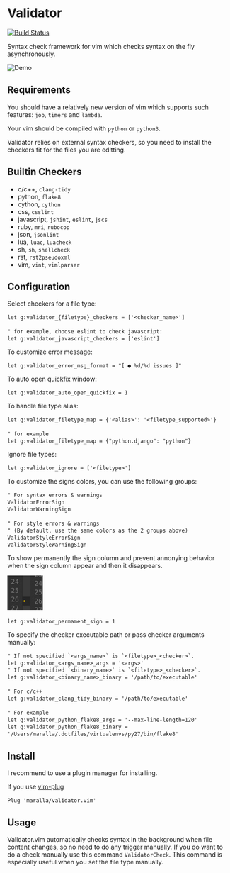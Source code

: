 Validator
=========

[![Build Status](https://travis-ci.org/maralla/validator.vim.svg?branch=master)](https://travis-ci.org/maralla/validator.vim)

Syntax check framework for vim which checks syntax on the fly asynchronously.

![Demo](http://i.imgur.com/zRm0qTG.gif)

Requirements
------------

You should have a relatively new version of vim which supports such features:
`job`, `timers` and `lambda`.

Your vim should be compiled with `python` or `python3`.

Validator relies on external syntax checkers, so you need to install the checkers
fit for the files you are editting.

Builtin Checkers
----------------

* c/c++, `clang-tidy`
* python, `flake8`
* cython, `cython`
* css, `csslint`
* javascript, `jshint`, `eslint`, `jscs`
* ruby, `mri`, `rubocop`
* json, `jsonlint`
* lua, `luac`, `luacheck`
* sh, `sh`, `shellcheck`
* rst, `rst2pseudoxml`
* vim, `vint`, `vimlparser`

Configuration
-------------

Select checkers for a file type:

```vim
let g:validator_{filetype}_checkers = ['<checker_name>']

" for example, choose eslint to check javascript:
let g:validator_javascript_checkers = ['eslint']
```

To customize error message:

```vim
let g:validator_error_msg_format = "[ ● %d/%d issues ]"
```

To auto open quickfix window:

```vim
let g:validator_auto_open_quickfix = 1
```

To handle file type alias:

```vim
let g:validator_filetype_map = {'<alias>': '<filetype_supported>'}

" for example
let g:validator_filetype_map = {"python.django": "python"}
```

Ignore file types:

```vim
let g:validator_ignore = ['<filetype>']
```

To customize the signs colors, you can use the following groups:

```vim
" For syntax errors & warnings
ValidatorErrorSign
ValidatorWarningSign

" For style errors & warnings
" (By default, use the same colors as the 2 groups above)
ValidatorStyleErrorSign
ValidatorStyleWarningSign
```

To show permanently the sign column and prevent annonying behavior when the
sign column appear and then it disappears.

![Demo](./images/sign.jpg)

```vim
let g:validator_permament_sign = 1
```

To specify the checker executable path or pass checker arguments manually:

```vim
" If not specified `<args_name>` is `<filetype>_<checker>`.
let g:validator_<args_name>_args = '<args>'
" If not specified `<binary_name>` is `<filetype>_<checker>`.
let g:validator_<binary_name>_binary = '/path/to/executable'

" For c/c++
let g:validator_clang_tidy_binary = '/path/to/executable'

" For example
let g:validator_python_flake8_args = '--max-line-length=120'
let g:validator_python_flake8_binary = '/Users/maralla/.dotfiles/virtualenvs/py27/bin/flake8'
```

Install
-------

I recommend to use a plugin manager for installing.

If you use [vim-plug](https://github.com/junegunn/vim-plug)

    Plug 'maralla/validator.vim'

Usage
-----

Validator.vim automatically checks syntax in the background when file content
changes, so no need to do any trigger manually. If you do want to do a check
manually use this command `ValidatorCheck`. This command is especially useful
when you set the file type manually.
